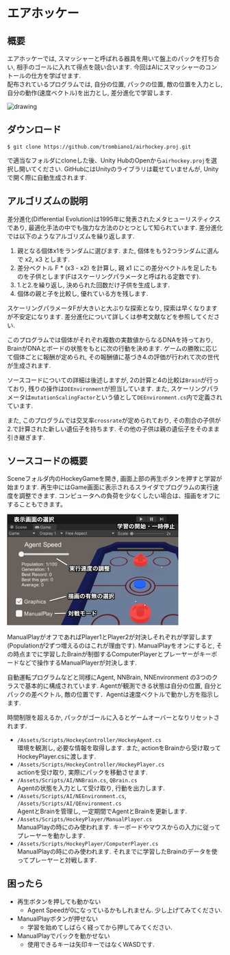 # エアホッケー

## 概要
エアホッケーでは, スマッシャーと呼ばれる器具を用いて盤上のパックを打ち合い, 相手のゴールに入れて得点を競い合います. 今回はAIにスマッシャーのコントールの仕方を学ばせます. \
配布されているプログラムでは, 自分の位置, パックの位置, 敵の位置を入力とし, 自分の動作(速度ベクトル)を出力とし, 差分進化で学習します.

<img src="https://user-images.githubusercontent.com/56354049/165917364-f45a6abc-6c44-466e-93f5-cc0fff05c314.gif" alt="drawing" width="500"/>


## ダウンロード
```shell
$ git clone https://github.com/trombiano1/airhockey.proj.git
```
で適当なフォルダにcloneした後、Unity HubのOpenから`airhockey.proj`を選択し開いてください. GitHubにはUnityのライブラリは載せていませんが, Unityで開く際に自動生成されます.

## アルゴリズムの説明
差分進化(Differential Evolution)は1995年に発表されたメタヒューリスティクスであり, 最適化手法の中でも強力な方法のひとつとして知られています. 差分進化では以下のようなアルゴリズムを繰り返します.

1. 親となる個体x1をランダムに選びます. また, 個体をもう2つランダムに選んで x2, x3 とします.
2. 差分ベクトル F * (x3 - x2) を計算し, 親 x1 にこの差分ベクトルを足したものを子供とします(Fはスケーリングパラメータと呼ばれる定数です).
3. 1.と2.を繰り返し, 決められた回数だけ子供を生成します.
4. 個体の親と子を比較し, 優れている方を残します.

スケーリングパラメータFが大きいと大ぶりな探索となり, 探索は早くなりますが不安定になります. 差分進化について詳しくは参考文献などを参照してください.

このプログラムでは個体がそれぞれ複数の実数値からなるDNAを持っており, BrainがDNAとボードの状態をもとに次の行動を決めます. ゲームの勝敗に応じて個体ごとに報酬が定められ, その報酬値に基づき4.の評価が行われて次の世代が生成されます.

ソースコードについての詳細は後述しますが, 2の計算と4の比較は`Brain`が行っており, 残りの操作は`DEEnvironment`が担当しています. また, スケーリングパラメータは`mutationScalingFactor`という値として`DEEnvironment.cs`内で定義されています.

また, このプログラムでは交叉率`crossrate`が定められており, その割合の子供が2.で計算された新しい遺伝子を持ちます. その他の子供は親の遺伝子をそのまま引き継ぎます.

## ソースコードの概要
Sceneフォルダ内のHockeyGameを開き, 画面上部の再生ボタンを押すと学習が始まります. 再生中にはGame画面に表示されるスライダでプログラムの実行速度を調整できます. コンピュータへの負荷を少なくしたい場合は、描画をオフにすることもできます。

<img src="Pictures/gameinterface.png" alt="gameinterface" width="400"/>

ManualPlayがオフであればPlayer1とPlayer2が対決しそれぞれが学習します(Populationが2ずつ増えるのはこれが理由です). ManualPlayをオンにすると, その時点までに学習したBrainが制御するComputerPlayerとプレーヤーがキーボードなどで操作するManualPlayerが対決します.

自動運転プログラムなどと同様にAgent, NNBrain, NNEnvironment の3つのクラスで基本的に構成されています. Agentが観測できる状態は自分の位置, 自分とパックの差ベクトル, 敵の位置です．Agentは速度ベクトルで動かし方を指示します. 

時間制限を超えるか, パックがゴールに入るとゲームオーバーとなりリセットされます. 

- `/Assets/Scripts/HockeyController/HockeyAgent.cs` \
  環境を観測し, 必要な情報を取得します. また, actionをBrainから受け取ってHockeyPlayer.csに渡します.
- `/Assets/Scripts/HockeyController/HockeyPlayer.cs`\
actionを受け取り, 実際にパックを移動させます.
- `/Assets/Scripts/AI/NNBrain.cs`, `QBrain.cs`\
Agentの状態を入力として受け取り, 行動を出力します. 
- `/Assets/Scripts/AI/NEEnvironment.cs`, `/Assets/Scripts/AI/QEnvironment.cs`\
AgentとBrainを管理し, 一定期間でAgentとBrainを更新します.
- `/Assets/Scripts/HockeyPlayer/ManualPlayer.cs`\
ManualPlayの時にのみ使われます. キーボードやマウスからの入力に従ってプレーヤーを動かします.
- `/Assets/Scripts/HockeyPlayer/ComputerPlayer.cs`\
ManualPlayの時にのみ使われます. それまでに学習したBrainのデータを使ってプレーヤーと対戦します.

## 困ったら
- 再生ボタンを押しても動かない
  - Agent Speedが0になっているかもしれません. 少し上げてみてください.
- ManualPlayボタンが押せない
  - 学習を始めてしばらく経ってから押してみてください.
- ManualPlayでパックを動かせない
  - 使用できるキーは矢印キーではなくWASDです.
